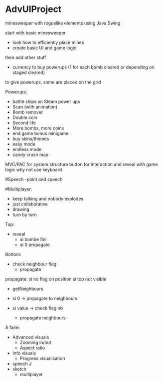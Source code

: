 # AdvUIProject

minesweeper with roguelike elements using Java Swing

start with basic minesweeper

- look how to efficiently place mines
- create basic UI and game logic

then add other stuff

- currency to buy powerups (1 for each bomb cleared or depending on staged cleared)

to give powerups, some are placed on the grid

Powerups:
- battle ships on Steam power ups 
- Scan (with animation)
- Bomb remover
- Double coin
- Second life
- More bombs, more coins
- end game bonus minigame
- buy skins/themes
- easy mode
- endless mode
- candy crush map

MVC/PAC for system structure button for interaction and reveal with game logic why not use keyboard

#Speech
-point and speech

#Multiplayer:
- keep talking and nobody explodes
- just collaborative
- drawing
- turn by turn

Top:
- reveal
    - si bombe fini
    - si 0 propagate

Bottom:
- check neighbour flag
    - propagate 


propagate:
si no flag on position
si top not visible
 - getNeighbours
 - si 0 -> propagate to neighbours


 - si value -> check flag nb
    - propagate neighbours


À faire:
- Advanced visuals
  - Zooming in/out
  - Aspect ratio
- Info visuals
  - Progress visualisation
- speech   J
- sketch
  - multiplayer

